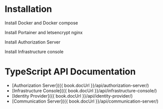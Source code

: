 # Installation

Install Docker and Docker compose

Install Portainer and letsencrypt nginx

Install Authorization Server

Install Infrastructure console

# TypeScript API Documentation

* [Authorization Server]({{ book.docUrl }}/api/authorization-server/)
* [Infrastructure Console]({{ book.docUrl }}/api/infrastructure-console/)
* [Identity Provider]({{ book.docUrl }}/api/identity-provider/)
* [Communication Server]({{ book.docUrl }}/api/communication-server/)

